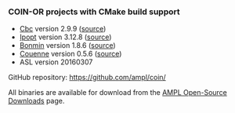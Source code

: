### COIN-OR projects with CMake build support

- [Cbc](https://projects.coin-or.org/Cbc) version 2.9.9 ([source](Cbc/))
- [Ipopt](https://projects.coin-or.org/Ipopt) version 3.12.8 ([source](Ipopt/))
- [Bonmin](https://projects.coin-or.org/Bonmin) version 1.8.6 ([source](Bonmin/))
- [Couenne](https://projects.coin-or.org/Couenne) version 0.5.6 ([source](Couenne/))
- ASL version 20160307

GitHub repository: https://github.com/ampl/coin/

All binaries are available for download from the [AMPL Open-Source Downloads](http://ampl.com/dl/open/) page.


